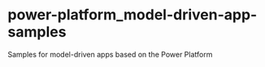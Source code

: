 # power-platform_model-driven-app-samples
Samples for model-driven apps based on the Power Platform
